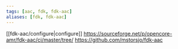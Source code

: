 ```yaml
---
tags: [aac, fdk, fdk-aac]
aliases: [fdk, fdk-aac]
---
```

[[fdk-aac/configure|configure]]
https://sourceforge.net/p/opencore-amr/fdk-aac/ci/master/tree/
https://github.com/mstorsjo/fdk-aac